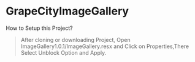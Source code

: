 # GrapeCityImageGallery

How to Setup this Project?
>After cloning or downloading Project, Open ImageGallery1.0.1/ImageGallery.resx and Click on Properties,There Select Unblock Option and Apply.
